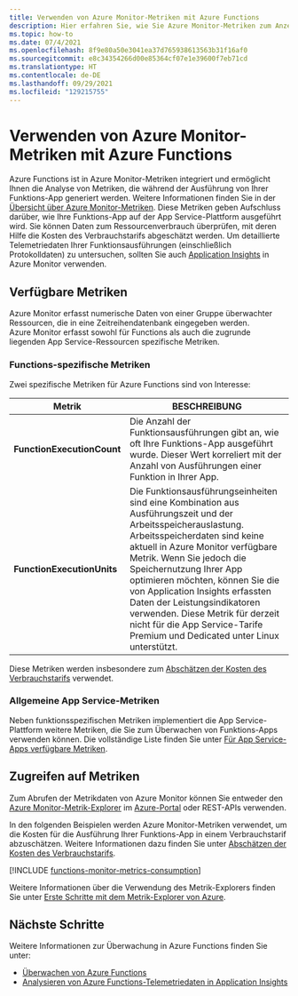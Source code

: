 ```yaml
---
title: Verwenden von Azure Monitor-Metriken mit Azure Functions
description: Hier erfahren Sie, wie Sie Azure Monitor-Metriken zum Anzeigen und Abfragen von Azure Functions-Telemetriedaten verwenden, die von Azure Application Insights gesammelt und gespeichert werden.
ms.topic: how-to
ms.date: 07/4/2021
ms.openlocfilehash: 8f9e80a50e3041ea37d765938613563b31f16af0
ms.sourcegitcommit: e8c34354266d00e85364cf07e1e39600f7eb71cd
ms.translationtype: HT
ms.contentlocale: de-DE
ms.lasthandoff: 09/29/2021
ms.locfileid: "129215755"
---
```

# <a name="using-azure-monitor-metric-with-azure-functions"></a>Verwenden von Azure Monitor-Metriken mit Azure Functions

Azure Functions ist in Azure Monitor-Metriken integriert und ermöglicht Ihnen die Analyse von Metriken, die während der Ausführung von Ihrer Funktions-App generiert werden. Weitere Informationen finden Sie in der [Übersicht über Azure Monitor-Metriken](../azure-monitor/essentials/data-platform-metrics.md). Diese Metriken geben Aufschluss darüber, wie Ihre Funktions-App auf der App Service-Plattform ausgeführt wird. Sie können Daten zum Ressourcenverbrauch überprüfen, mit deren Hilfe die Kosten des Verbrauchstarifs abgeschätzt werden. Um detaillierte Telemetriedaten Ihrer Funktionsausführungen (einschließlich Protokolldaten) zu untersuchen, sollten Sie auch [Application Insights](functions-monitoring.md) in Azure Monitor verwenden. 

## <a name="available-metrics"></a>Verfügbare Metriken

Azure Monitor erfasst numerische Daten von einer Gruppe überwachter Ressourcen, die in eine Zeitreihendatenbank eingegeben werden. Azure Monitor erfasst sowohl für Functions als auch die zugrunde liegenden App Service-Ressourcen spezifische Metriken.   

### <a name="functions-specific-metrics"></a>Functions-spezifische Metriken

Zwei spezifische Metriken für Azure Functions sind von Interesse:

| Metrik | BESCHREIBUNG |
| ---- | ---- |
| **FunctionExecutionCount** | Die Anzahl der Funktionsausführungen gibt an, wie oft Ihre Funktions-App ausgeführt wurde. Dieser Wert korreliert mit der Anzahl von Ausführungen einer Funktion in Ihrer App. |
| **FunctionExecutionUnits** | Die Funktionsausführungseinheiten sind eine Kombination aus Ausführungszeit und der Arbeitsspeicherauslastung.  Arbeitsspeicherdaten sind keine aktuell in Azure Monitor verfügbare Metrik. Wenn Sie jedoch die Speichernutzung Ihrer App optimieren möchten, können Sie die von Application Insights erfassten Daten der Leistungsindikatoren verwenden. Diese Metrik für derzeit nicht für die App Service-Tarife Premium und Dedicated unter Linux unterstützt.|

Diese Metriken werden insbesondere zum [Abschätzen der Kosten des Verbrauchstarifs](functions-consumption-costs.md) verwendet. 

### <a name="general-app-service-metrics"></a>Allgemeine App Service-Metriken

Neben funktionsspezifischen Metriken implementiert die App Service-Plattform weitere Metriken, die Sie zum Überwachen von Funktions-Apps verwenden können. Die vollständige Liste finden Sie unter [Für App Service-Apps verfügbare Metriken](../app-service/web-sites-monitor.md#understand-metrics).

## <a name="accessing-metrics"></a>Zugreifen auf Metriken

Zum Abrufen der Metrikdaten von Azure Monitor können Sie entweder den [Azure Monitor-Metrik-Explorer](../azure-monitor/essentials/metrics-getting-started.md) im [Azure-Portal](https://portal.azure.com) oder REST-APIs verwenden. 

In den folgenden Beispielen werden Azure Monitor-Metriken verwendet, um die Kosten für die Ausführung Ihrer Funktions-App in einem Verbrauchstarif abzuschätzen. Weitere Informationen dazu finden Sie unter [Abschätzen der Kosten des Verbrauchstarifs](functions-consumption-costs.md).

[!INCLUDE [functions-monitor-metrics-consumption](../../includes/functions-monitor-metrics-consumption.md)]  

Weitere Informationen über die Verwendung des Metrik-Explorers finden Sie unter [Erste Schritte mit dem Metrik-Explorer von Azure](../azure-monitor/essentials/metrics-getting-started.md).

## <a name="next-steps"></a>Nächste Schritte

Weitere Informationen zur Überwachung in Azure Functions finden Sie unter:

+ [Überwachen von Azure Functions](functions-monitoring.md)
+ [Analysieren von Azure Functions-Telemetriedaten in Application Insights](analyze-telemetry-data.md)
